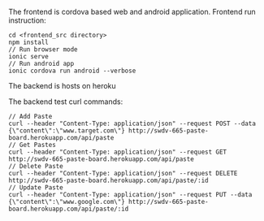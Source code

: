 The frontend is cordova based web and android application.
Frontend run instruction:
```
cd <frontend_src directory>
npm install
// Run browser mode
ionic serve
// Run android app
ionic cordova run android --verbose
```

The backend is hosts on heroku

The backend test curl commands:
```
// Add Paste
curl --header "Content-Type: application/json" --request POST --data {\"content\":\"www.target.com\"} http://swdv-665-paste-board.herokuapp.com/api/paste
// Get Pastes
curl --header "Content-Type: application/json" --request GET http://swdv-665-paste-board.herokuapp.com/api/paste
// Delete Paste
curl --header "Content-Type: application/json" --request DELETE http://swdv-665-paste-board.herokuapp.com/api/paste/:id
// Update Paste
curl --header "Content-Type: application/json" --request PUT --data {\"content\":\"www.google.com\"} http://swdv-665-paste-board.herokuapp.com/api/paste/:id
```